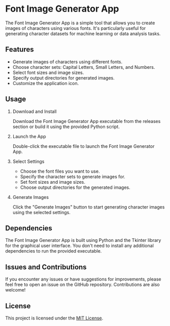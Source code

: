 # Font Image Generator App

The Font Image Generator App is a simple tool that allows you to create images of characters using various fonts. It's particularly useful for generating character datasets for machine learning or data analysis tasks.

## Features

- Generate images of characters using different fonts.
- Choose character sets: Capital Letters, Small Letters, and Numbers.
- Select font sizes and image sizes.
- Specify output directories for generated images.
- Customize the application icon.

## Usage

1. Download and Install

   Download the Font Image Generator App executable from the releases section or build it using the provided Python script.

2. Launch the App

   Double-click the executable file to launch the Font Image Generator App.

3. Select Settings

   - Choose the font files you want to use.
   - Specify the character sets to generate images for.
   - Set font sizes and image sizes.
   - Choose output directories for the generated images.

4. Generate Images

   Click the "Generate Images" button to start generating character images using the selected settings.

## Dependencies

The Font Image Generator App is built using Python and the Tkinter library for the graphical user interface. You don't need to install any additional dependencies to run the provided executable.

## Issues and Contributions

If you encounter any issues or have suggestions for improvements, please feel free to open an issue on the GitHub repository. Contributions are also welcome!

## License

This project is licensed under the [MIT License](LICENSE).
